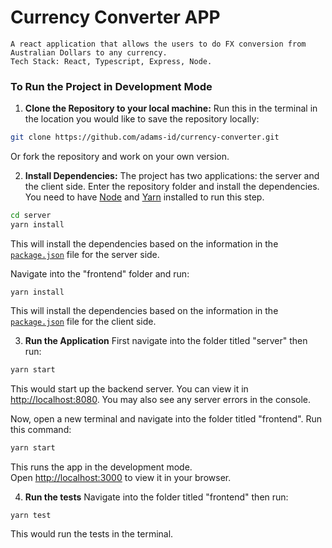 # Currency Converter APP
    A react application that allows the users to do FX conversion from Australian Dollars to any currency.
    Tech Stack: React, Typescript, Express, Node.

### To Run the Project in Development Mode
1. **Clone the Repository to your local machine:** 
Run this in the terminal in the location you would like to save the repository locally:
```sh
git clone https://github.com/adams-id/currency-converter.git
```
Or fork the repository and work on your own version.

2. **Install Dependencies:**
The project has two applications: the server and the client side.
Enter the repository folder and install the dependencies. You need to have [Node](https://nodejs.org/en/download/) and [Yarn](https://yarnpkg.com/getting-started/install) installed to run this step.
```sh
cd server
yarn install
```
This will install the dependencies based on the information in the [`package.json`](package.json) file for the server side.

Navigate into the "frontend" folder and run:
```
yarn install
```
This will install the dependencies based on the information in the [`package.json`](package.json) file for the client side.

3. **Run the Application**
First navigate into the folder titled "server" then run:
```sh
yarn start
```
This would start up the backend server. You can view it in  [http://localhost:8080](http://localhost:8080).
You may also see any server errors in the console.

Now, open a new terminal and navigate into the folder titled "frontend". Run this command:
```sh
yarn start
```
This runs the app in the development mode.\
Open [http://localhost:3000](http://localhost:3000) to view it in your browser.

4. **Run the tests**
Navigate into the folder titled "frontend" then run:
```sh
yarn test
```
This would run the tests in the terminal.